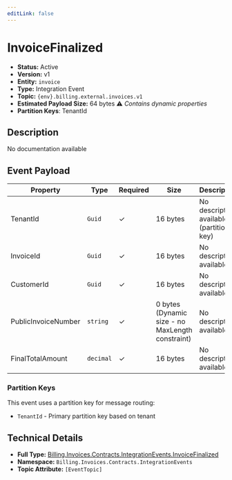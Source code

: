 ```yaml
---
editLink: false
---
```


# InvoiceFinalized

- **Status:** Active
- **Version:** v1
- **Entity:** `invoice`
- **Type:** Integration Event
- **Topic:** `{env}.billing.external.invoices.v1`
- **Estimated Payload Size:** 64 bytes ⚠️ *Contains dynamic properties*
- **Partition Keys**: TenantId
## Description

No documentation available

## Event Payload

| Property | Type | Required | Size | Description |
| ----------------------------------------------------------------- | --------- | -------- | -------- | --------------------------------------------------------------------- |
| TenantId| `Guid` | ✓| 16 bytes | No description available (partition key) |
| InvoiceId| `Guid` | ✓| 16 bytes | No description available |
| CustomerId| `Guid` | ✓| 16 bytes | No description available |
| PublicInvoiceNumber| `string` | ✓| 0 bytes (Dynamic size - no MaxLength constraint) | No description available |
| FinalTotalAmount| `decimal` | ✓| 16 bytes | No description available |

### Partition Keys

This event uses a partition key for message routing:
- `TenantId` - Primary partition key based on tenant
## Technical Details

- **Full Type:** [Billing.Invoices.Contracts.IntegrationEvents.InvoiceFinalized](https://[github.url.from.config.com]/Billing/Invoices/Contracts/IntegrationEvents/InvoiceFinalized.cs)
- **Namespace:** `Billing.Invoices.Contracts.IntegrationEvents`
- **Topic Attribute:** `[EventTopic]`
